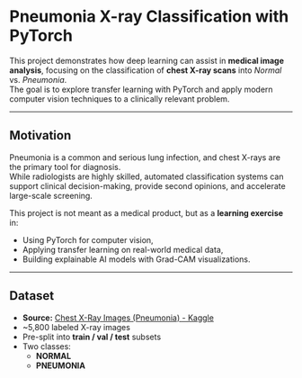 # Pneumonia X-ray Classification with PyTorch

This project demonstrates how deep learning can assist in **medical image analysis**, focusing on the classification of **chest X-ray scans** into *Normal* vs. *Pneumonia*.  
The goal is to explore transfer learning with PyTorch and apply modern computer vision techniques to a clinically relevant problem.  

---

## Motivation
Pneumonia is a common and serious lung infection, and chest X-rays are the primary tool for diagnosis.  
While radiologists are highly skilled, automated classification systems can support clinical decision-making, provide second opinions, and accelerate large-scale screening.  

This project is not meant as a medical product, but as a **learning exercise** in:
- Using PyTorch for computer vision,
- Applying transfer learning on real-world medical data,
- Building explainable AI models with Grad-CAM visualizations.

---

## Dataset

- **Source:** [Chest X-Ray Images (Pneumonia) - Kaggle](https://www.kaggle.com/datasets/paultimothymooney/chest-xray-pneumonia)  
- ~5,800 labeled X-ray images
- Pre-split into **train / val / test** subsets
- Two classes:  
  - **NORMAL**  
  - **PNEUMONIA**